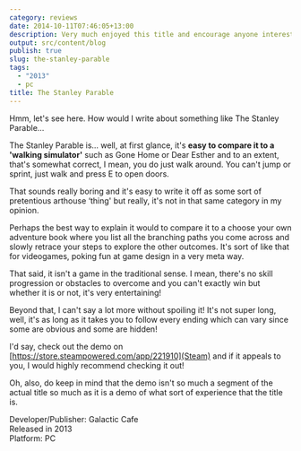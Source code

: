 ```yaml
---
category: reviews
date: 2014-10-11T07:46:05+13:00
description: Very much enjoyed this title and encourage anyone interested in playing it. It looks like a walking simulator at first glance but it's a bit more than that.
output: src/content/blog
publish: true
slug: the-stanley-parable
tags:
  - "2013"
  - pc
title: The Stanley Parable
---
```

Hmm, let's see here. How would I write about something like The Stanley Parable…

The Stanley Parable is... well, at first glance, it's **easy to compare it to a 'walking simulator'** such as Gone Home or Dear Esther and to an extent, that's somewhat correct, I mean, you do just walk around. You can't jump or sprint, just walk and press E to open doors.

That sounds really boring and it's easy to write it off as some sort of pretentious arthouse ‘thing' but really, it's not in that same category in my opinion.

Perhaps the best way to explain it would to compare it to a choose your own adventure book where you list all the branching paths you come across and slowly retrace your steps to explore the other outcomes. It's sort of like that for videogames, poking fun at game design in a very meta way.

That said, it isn't a game in the traditional sense. I mean, there's no skill progression or obstacles to overcome and you can't exactly win but whether it is or not, it's very entertaining!

Beyond that, I can't say a lot more without spoiling it! It's not super long, well, it's as long as it takes you to follow every ending which can vary since some are obvious and some are hidden!

I'd say, check out the demo on [https://store.steampowered.com/app/221910](Steam) and if it appeals to you, I would highly recommend checking it out!

Oh, also, do keep in mind that the demo isn't so much a segment of the actual title so much as it is a demo of what sort of experience that the title is.

Developer/Publisher: Galactic Cafe \
Released in 2013 \
Platform: PC
